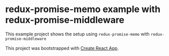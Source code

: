 # redux-promise-memo example with redux-promise-middleware

This example project shows the setup using `redux-promise-memo` with `redux-promise-middleware`

This project was bootstrapped with [Create React App](https://github.com/facebookincubator/create-react-app).

